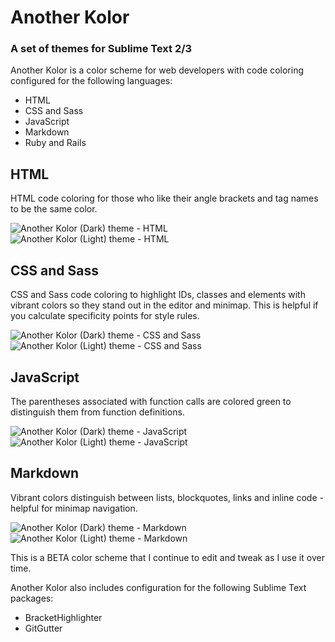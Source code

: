 # Another Kolor
### A set of themes for Sublime Text 2/3
Another Kolor is a color scheme for web developers with code coloring configured for the following languages:

* HTML
* CSS and Sass
* JavaScript
* Markdown
* Ruby and Rails

## HTML

HTML code coloring for those who like their angle brackets and tag names to be the same color.

![Another Kolor (Dark) theme - HTML](screenshots/html_dark.png)
![Another Kolor (Light) theme - HTML](screenshots/html_light.png)

## CSS and Sass

CSS and Sass code coloring to highlight IDs, classes and elements with vibrant colors so they stand out in the editor and minimap. This is helpful if you calculate specificity points for style rules.

![Another Kolor (Dark) theme - CSS and Sass](screenshots/css_sass_dark.png)
![Another Kolor (Light) theme - CSS and Sass](screenshots/css_sass_light.png)

## JavaScript

The parentheses associated with function calls are colored green to distinguish them from function definitions.


![Another Kolor (Dark) theme - JavaScript](screenshots/javascript_dark.png)
![Another Kolor (Light) theme - JavaScript](screenshots/javascript_light.png)

## Markdown

Vibrant colors distinguish between lists, blockquotes, links and inline code - helpful for minimap navigation.

![Another Kolor (Dark) theme - Markdown](screenshots/markdown_dark.png)
![Another Kolor (Light) theme - Markdown](screenshots/markdown_light.png)

This is a BETA color scheme that I continue to edit and tweak as I use it over time. 

Another Kolor also includes configuration for the following Sublime Text packages:

* BracketHighlighter
* GitGutter



